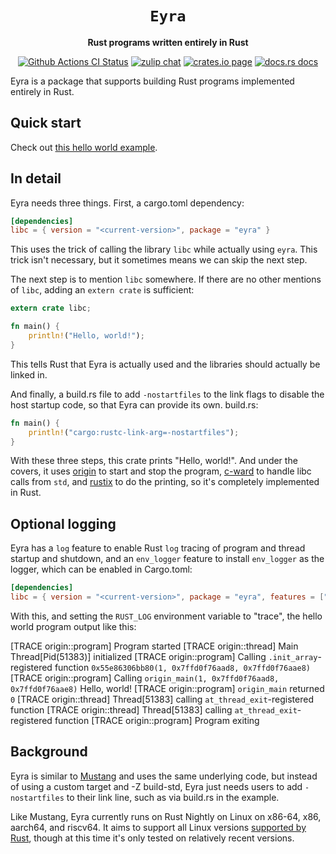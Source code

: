 <div align="center">
  <h1><code>Eyra</code></h1>

  <p>
    <strong>Rust programs written entirely in Rust</strong>
  </p>

  <p>
    <a href="https://github.com/sunfishcode/c-ward/actions?query=workflow%3ACI"><img src="https://github.com/sunfishcode/c-ward/workflows/CI/badge.svg" alt="Github Actions CI Status" /></a>
    <a href="https://bytecodealliance.zulipchat.com/#narrow/stream/206238-general"><img src="https://img.shields.io/badge/zulip-join_chat-brightgreen.svg" alt="zulip chat" /></a>
    <a href="https://crates.io/crates/eyra"><img src="https://img.shields.io/crates/v/eyra.svg" alt="crates.io page" /></a>
    <a href="https://docs.rs/eyra"><img src="https://docs.rs/eyra/badge.svg" alt="docs.rs docs" /></a>
  </p>
</div>

Eyra is a package that supports building Rust programs implemented entirely
in Rust.

## Quick start

Check out [this hello world example].

[this hello world example]: https://github.com/sunfishcode/c-ward/tree/main/example-crates/eyra-example

## In detail

Eyra needs three things. First, a cargo.toml dependency:

```toml
[dependencies]
libc = { version = "<current-version>", package = "eyra" }
```

This uses the trick of calling the library `libc` while actually using
`eyra`. This trick isn't necessary, but it sometimes means we can skip
the next step.

The next step is to mention `libc` somewhere. If there are no other
mentions of `libc`, adding an `extern crate` is sufficient:

```rust
extern crate libc;

fn main() {
    println!("Hello, world!");
}
```

This tells Rust that Eyra is actually used and the libraries should actually
be linked in.

And finally, a build.rs file to add `-nostartfiles` to the link flags to
disable the host startup code, so that Eyra can provide its own. build.rs:

```rust
fn main() {
    println!("cargo:rustc-link-arg=-nostartfiles");
}
```

With these three steps, this crate prints "Hello, world!". And under the
covers, it uses [origin] to start and stop the program, [c-ward] to handle
libc calls from `std`, and [rustix] to do the printing, so it's completely
implemented in Rust.

## Optional logging

Eyra has a `log` feature to enable Rust `log` tracing of program and thread
startup and shutdown, and an `env_logger` feature to install `env_logger`
as the logger, which can be enabled in Cargo.toml:

```toml
[dependencies]
libc = { version = "<current-version>", package = "eyra", features = ["log", "env_logger"] }
```

With this, and setting the `RUST_LOG` environment variable to "trace", the
hello world program output like this:

[TRACE origin::program] Program started
[TRACE origin::thread] Main Thread[Pid(51383)] initialized
[TRACE origin::program] Calling `.init_array`-registered function `0x55e86306bb80(1, 0x7ffd0f76aad8, 0x7ffd0f76aae8)`
[TRACE origin::program] Calling `origin_main(1, 0x7ffd0f76aad8, 0x7ffd0f76aae8)`
Hello, world!
[TRACE origin::program] `origin_main` returned `0`
[TRACE origin::thread] Thread[51383] calling `at_thread_exit`-registered function
[TRACE origin::thread] Thread[51383] calling `at_thread_exit`-registered function
[TRACE origin::program] Program exiting

## Background

Eyra is similar to [Mustang] and uses the same underlying code, but instead
of using a custom target and -Z build-std, Eyra just needs users to add
`-nostartfiles` to their link line, such as via build.rs in the example.

Like Mustang, Eyra currently runs on Rust Nightly on Linux on x86-64, x86,
aarch64, and riscv64. It aims to support all Linux versions [supported by Rust],
though at this time it's only tested on relatively recent versions.

[Mustang]: https://github.com/sunfishcode/mustang
[origin]: https://github.com/sunfishcode/origin
[c-ward]: https://github.com/sunfishcode/c-ward
[rustix]: https://github.com/sunfishcode/rustix
[supported by Rust]: https://doc.rust-lang.org/nightly/rustc/platform-support.html
